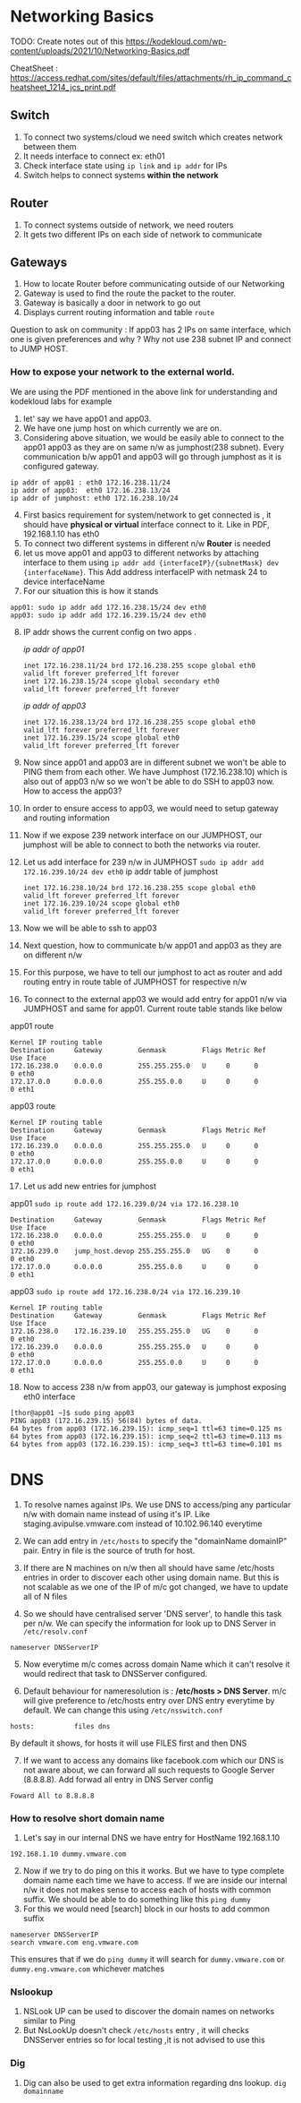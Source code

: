 # Networking Basics

TODO: Create notes out of this https://kodekloud.com/wp-content/uploads/2021/10/Networking-Basics.pdf

CheatSheet : https://access.redhat.com/sites/default/files/attachments/rh_ip_command_cheatsheet_1214_jcs_print.pdf

## Switch

1. To connect two systems/cloud we need switch which creates network between them
2. It needs interface to connect ex: eth01
3. Check interface state using `ip link` and `ip addr` for IPs
4. Switch helps to connect systems **within the network**


## Router
1. To connect systems outside of network, we need routers
2. It gets two different IPs on each side of network to communicate

## Gateways
1. How to locate Router before communicating outside of our Networking
2. Gateway is used to find the route the packet to the router.
3. Gateway is basically a door in network to go out
4. Displays current routing information and table `route`

Question  to ask on community : If app03 has 2 IPs on same interface, which one is given preferences and why ? Why not use 238 subnet IP and connect to JUMP HOST. 
### How to expose your network to the external world.

We are using the PDF mentioned in the above link for understanding and
kodekloud labs for example

1. let' say we have app01 and app03.
2. We have one jump host on which currently we are on.
3. Considering above situation, we would be easily able to connect to the app01
  app03 as they are on same n/w as jumphost(238 subnet). Every communication b/w
  app01 and app03 will go through jumphost as it is configured gateway.
  ```
  ip addr of app01 : eth0 172.16.238.11/24
  ip addr of app03:  eth0 172.16.238.13/24
  ip addr of jumphost: eth0 172.16.238.10/24
  ```
4. First basics requirement for system/network to get connected is , it should have
  **physical or virtual** interface connect to it. Like in PDF, 192.168.1.10 has eth0
5. To connect two different systems in different n/w **Router** is needed
6. let us move app01 and app03 to different networks by attaching interface to them
  using `ip addr add {interfaceIP}/{subnetMask} dev {interfaceName}`.
  This Add address interfaceIP with netmask 24 to device interfaceName
7. For our situation this is how it stands
  ```
  app01: sudo ip addr add 172.16.238.15/24 dev eth0
  app03: sudo ip addr add 172.16.239.15/24 dev eth0
  ```
8. IP addr shows the current config on two apps .

    *ip addr of app01*
    ```
    inet 172.16.238.11/24 brd 172.16.238.255 scope global eth0
    valid_lft forever preferred_lft forever
    inet 172.16.238.15/24 scope global secondary eth0
    valid_lft forever preferred_lft forever
    ```
    *ip addr of app03*
    ```
    inet 172.16.238.13/24 brd 172.16.238.255 scope global eth0
    valid_lft forever preferred_lft forever
    inet 172.16.239.15/24 scope global eth0
    valid_lft forever preferred_lft forever
    ```
9. Now since app01 and app03 are in different subnet we won't be able to PING them
  from each other. We have Jumphost (172.16.238.10) which is also out of app03 n/w
  so we won't be able to do SSH to app03 now. How to access the app03?
10. In order to ensure access to app03, we would need to setup gateway
  and routing information
11. Now if we expose 239 network interface on our JUMPHOST, our jumphost will be able
  to connect to both the networks via router.
12. Let us add interface for 239 n/w in JUMPHOST `sudo ip addr add 172.16.239.10/24 dev eth0`
    ip addr table of jumphost
    ```
    inet 172.16.238.10/24 brd 172.16.238.255 scope global eth0
    valid_lft forever preferred_lft forever
    inet 172.16.239.10/24 scope global eth0
    valid_lft forever preferred_lft forever
    ```
13. Now we will be able to ssh to app03
14. Next question, how to communicate b/w app01 and app03 as they are on different n/w
15. For this purpose, we have to tell our jumphost to act as router and add routing entry
  in route table of JUMPHOST for respective n/w
16. To connect to the external app03 we would add entry for app01 n/w via JUMPHOST
  and same for app01. Current route table stands like below

  app01 route
  ```
  Kernel IP routing table
  Destination     Gateway         Genmask         Flags Metric Ref    Use Iface
  172.16.238.0    0.0.0.0         255.255.255.0   U     0      0        0 eth0
  172.17.0.0      0.0.0.0         255.255.0.0     U     0      0        0 eth1
  ```
  app03 route
  ```
  Kernel IP routing table
  Destination     Gateway         Genmask         Flags Metric Ref    Use Iface
  172.16.239.0    0.0.0.0         255.255.255.0   U     0      0        0 eth0
  172.17.0.0      0.0.0.0         255.255.0.0     U     0      0        0 eth1
  ```
17. Let us add new entries for jumphost

  app01
  `sudo ip route add 172.16.239.0/24 via 172.16.238.10`
  ```
  Destination     Gateway         Genmask         Flags Metric Ref    Use Iface
  172.16.238.0    0.0.0.0         255.255.255.0   U     0      0        0 eth0
  172.16.239.0    jump_host.devop 255.255.255.0   UG    0      0        0 eth0
  172.17.0.0      0.0.0.0         255.255.0.0     U     0      0        0 eth1
  ```

  app03
  `sudo ip route add 172.16.238.0/24 via 172.16.239.10`
  ```
  Kernel IP routing table
  Destination     Gateway         Genmask         Flags Metric Ref    Use Iface
  172.16.238.0    172.16.239.10   255.255.255.0   UG    0      0        0 eth0
  172.16.239.0    0.0.0.0         255.255.255.0   U     0      0        0 eth0
  172.17.0.0      0.0.0.0         255.255.0.0     U     0      0        0 eth1
  ```
18. Now to access 238 n/w from app03, our gateway is jumphost exposing eth0 interface
  ```
  [thor@app01 ~]$ sudo ping app03
  PING app03 (172.16.239.15) 56(84) bytes of data.
  64 bytes from app03 (172.16.239.15): icmp_seq=1 ttl=63 time=0.125 ms
  64 bytes from app03 (172.16.239.15): icmp_seq=2 ttl=63 time=0.113 ms
  64 bytes from app03 (172.16.239.15): icmp_seq=3 ttl=63 time=0.101 ms
  ```


# DNS

1. To resolve names against IPs. We use DNS to access/ping any particular n/w with
  domain name instead of using it's IP. Like staging.avipulse.vmware.com instead
  of 10.102.96.140 everytime

2. We can add entry in `/etc/hosts` to specify the "domainName domainIP" pair.
  Entry in file is the source of truth for host.

3. If there are N machines on n/w then all should have same /etc/hosts entries in
  order to discover each other using domain name. But this is not scalable as
  we one of the IP of m/c got changed, we have to update all of N files

4. So we should have centralised server 'DNS server', to handle this task per n/w.
  We can specify the information for look up to DNS Server in `/etc/resolv.conf`
  ```
  nameserver DNSServerIP
  ```
5. Now everytime m/c comes across domain Name which it can't resolve it would
  redirect that task to DNSServer configured.

6. Default behaviour for nameresolution is : **/etc/hosts > DNS Server**. m/c
  will give preference to /etc/hosts entry over DNS entry everytime by default.
  We can change this using `/etc/nsswitch.conf`
  ```
  hosts:          files dns
  ```
  By default it shows, for hosts it will use FILES first and then DNS

7. If we want to access any domains like facebook.com which our DNS is not aware
  about, we can forward all such requests to Google Server (8.8.8.8). Add forwad
  all entry in DNS Server config
  ```
  Foward All to 8.8.8.8
  ```

### How to resolve short domain name

1. Let's say in our internal DNS we have entry for HostName 192.168.1.10
  ```
  192.168.1.10 dummy.vmware.com
  ```
2. Now if we try to do ping on this it works. But we have to type complete domain
  name each time we have to access. If we are inside our internal n/w it does not
  makes sense to access each of hosts with common suffix. We should be able to do
  something like this
  `ping dummy`
3. For this we would need [search] block in our hosts to add common suffix
  ```
  nameserver DNSServerIP
  search vmware.com eng.vmware.com
  ```
  This ensures that if we do `ping dummy` it will search for `dummy.vmware.com`
  or `dummy.eng.vmware.com` whichever matches

### Nslookup

1. NSLook UP can be used to discover the domain names on networks similar to Ping
2. But NsLookUp doesn't check `/etc/hosts` entry , it will checks DNSServer entries
  so for local testing ,it is not advised to use this

### Dig
1. Dig can also be used to get extra information regarding dns lookup. `dig domainname`
